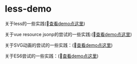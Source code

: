 # less-demo

关于less的一些实践(:red_car:[查看demo点这里](https://holidaying.github.io/less-demo/index.html))

关于vue resource jsonp的尝试的一些实践:(:red_car:[查看demo点这里](https://holidaying.github.io/less-demo/index.html))

关于SVG动画的尝试的一些实践：(:apple:[查看demo点这里](https://holidaying.github.io/SVG-demo/mybox/index.html))

关于ES6尝试的一些实践：(:apple:[查看demo点这里](https://github.com/holidaying/ES6-demo))
